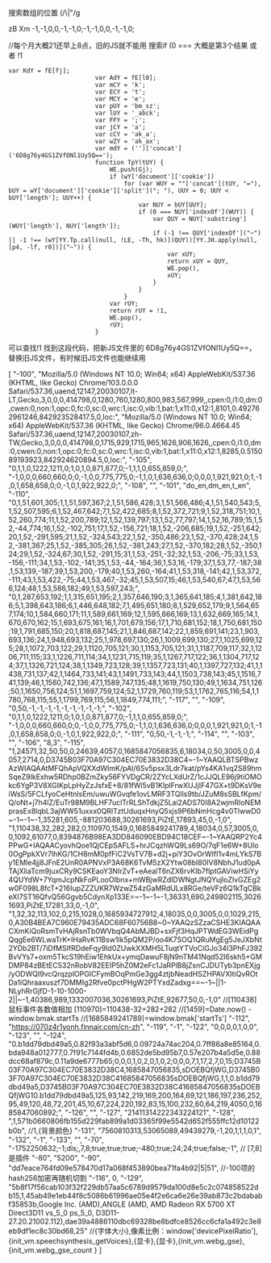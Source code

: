 搜索数组的位置 (/\\|"/g

zB  Xm
-1,-1,0,0,-1,-1,0;-1,-1,0,0,-1,-1,0;

//每个月大概21还早上8点，旧的JS就不能用   搜索if (0 ===  大概是第3个结果 或者  !1

```
var KdY = fE[fj];
                        var AdY = fE[l0];
                        var mCY = 'k';
                        var ECY = 't';
                        var MCY = 'e';
                        var pUY = 'bm_sz';
                        var lUY = '_abck';
                        var FFY = ';';
                        var jCY = 'a';
                        var cCY = 'ak_a';
                        var wZY = 'ak_ax';
                        var mdY = ('')['concat']('6D8g76y4GS1ZVfONl1Uy5Q==');
                        function TpY(tUY) {
                            WE.push(Gj);
                            if (wY['document']['cookie'])
                                for (var WUY = ""['concat'](tUY, "="), bUY = wY['document']['cookie']['split']("; "), UUY = 0; UUY < bUY['length']; UUY++) {
                                    var NUY = bUY[UUY];
                                    if (0 === NUY['indexOf'](WUY)) {
                                        var QUY = NUY['substring'](WUY['length'], NUY['length']);
                                        if (-1 !== QUY['indexOf']("~") || -1 !== (wY[YY.Tp.call(null, !LE, -Th, hk)](QUY))[YY.JH.apply(null, [p4, -lf, r0])]("~")) {
                                            var xUY;
                                            return xUY = QUY,
                                            WE.pop(),
                                            xUY;
                                        }
                                    }
                                }
                            var rUY;
                            return rUY = !1,
                            WE.pop(),
                            rUY;
                        }
```

可以查找!1 找到这段代码，把新JS文件里的 6D8g76y4GS1ZVfONl1Uy5Q==，替换旧JS文件，有时候旧JS文件也能继续用

[
    "-100",
    "Mozilla/5.0 (Windows NT 10.0; Win64; x64) AppleWebKit/537.36 (KHTML, like Gecko) Chrome/103.0.0.0 Safari/537.36,uaend,12147,20030107,lt-LT,Gecko,3,0,0,0,414798,0,1280,760,1280,800,983,567,999,,cpen:0,i1:0,dm:0,cwen:0,non:1,opc:0,fc:0,sc:0,wrc:1,isc:0,vib:1,bat:1,x11:0,x12:1,8101,0.492762961246,842923528417.5,0,loc:",
    "Mozilla/5.0 (Windows NT 10.0; Win64; x64) AppleWebKit/537.36 (KHTML, like Gecko) Chrome/96.0.4664.45 Safari/537.36,uaend,12147,20030107,zh-TW,Gecko,3,0,0,0,414798,0,1715,929,1715,965,1626,906,1626,,cpen:0,i1:0,dm:0,cwen:0,non:1,opc:0,fc:0,sc:0,wrc:1,isc:0,vib:1,bat:1,x11:0,x12:1,8285,0.515089193923,842924620894.5,0,loc:",
    "-105",
    "0,1,1,0,1222,1211,0;1,0,1,0,871,877,0;-1,1,1,0,655,859,0;",
    "-1,0,0,0,660,660,0;0,-1,0,0,775,775,0;-1,1,0,1,636,636,0;0,0,0,1,921,921,0;1,-1,0,1,658,658,0;0,-1,0,1,922,922,0;",
    "-108",
    "",
    "-101",
    "do_en,dm_en,t_en",
    "-110",
    "0,1,51,601,305;1,1,51,597,367;2,1,51,586,428;3,1,51,566,486;4,1,51,540,543;5,1,52,507,595;6,1,52,467,642;7,1,52,422,685;8,1,52,372,721;9,1,52,318,751;10,1,52,260,774;11,1,52,200,789;12,1,52,139,797;13,1,52,77,797;14,1,52,16,789;15,1,52,-44,774;16,1,52,-102,751;17,1,52,-156,721;18,1,52,-206,685;19,1,52,-251,642;20,1,52,-291,595;21,1,52,-324,543;22,1,52,-350,486;23,1,52,-370,428;24,1,52,-381,367;25,1,52,-385,305;26,1,52,-381,243;27,1,52,-370,182;28,1,52,-350,124;29,1,52,-324,67;30,1,52,-291,15;31,1,53,-251,-32;32,1,53,-206,-75;33,1,53,-156,-111;34,1,53,-102,-141;35,1,53,-44,-164;36,1,53,16,-179;37,1,53,77,-187;38,1,53,139,-187;39,1,53,200,-179;40,1,53,260,-164;41,1,53,318,-141;42,1,53,372,-111;43,1,53,422,-75;44,1,53,467,-32;45,1,53,507,15;46,1,53,540,67;47,1,53,566,124;48,1,53,586,182;49,1,53,597,243;",
    "0,1,287,653,192;1,1,315,651,195;2,1,357,646,190;3,1,365,641,185;4,1,381,642,186;5,1,398,643,186;6,1,446,648,182;7,1,495,651,180;8,1,529,652,179;9,1,564,657,174;10,1,584,660,171;11,1,589,661,169;12,1,595,666,169;13,1,632,669,165;14,1,670,670,162;15,1,693,675,161;16,1,701,679,156;17,1,710,681,152;18,1,750,681,150;19,1,791,685,150;20,1,818,687,145;21,1,846,687,142;22,1,859,691,141;23,1,903,693,136;24,1,948,693,132;25,1,978,697,130;26,1,1009,699,130;27,1,1025,699,125;28,1,1072,703,122;29,1,1120,705,121;30,1,1153,705,121;31,1,1187,709,117;32,1,1206,711,115;33,1,1226,711,114;34,1,1231,715,119;35,1,1267,717,122;36,1,1304,717,124;37,1,1326,721,124;38,1,1349,723,128;39,1,1357,723,131;40,1,1397,727,132;41,1,1438,731,137;42,1,1464,733,141;43,1,1491,733,143;44,1,1503,738,143;45,1,1516,741,139;46,1,1560,742,136;47,1,1589,747,135;48,1,1619,750,130;49,1,1634,751,126;50,1,1650,756,124;51,1,1697,759,124;52,1,1729,760,119;53,1,1762,765,116;54,1,1780,768,115;55,1,1799,769,115;56,1,1849,774,111;",
    "-117",
    "",
    "-109",
    "0,50,-1,-1,-1,-1,-1,-1,-1,-1,-1;",
    "-102",
    "0,1,1,0,1222,1211,0;1,0,1,0,871,877,0;-1,1,1,0,655,859,0;",
    "-1,0,0,0,660,660,0;0,-1,0,0,775,775,0;-1,1,0,1,636,636,0;0,0,0,1,921,921,0;1,-1,0,1,658,658,0;0,-1,0,1,922,922,0;",
    "-111",
    "0,50,-1,-1,-1;",
    "-114",
    "",
    "-103",
    "",
    "-106",
    "8,3",
    "-115",
    "1,24571,32,50,50,0,24639,4057,0,1685847056835,6,18034,0,50,3005,0,0,4057,2714,0,D3745B03F70A97C304EC70E3832D38C4~-1~YAAQLBTSPBwzAzWIAQAAtMFQhApVQXXdWImK/pAl/6Sv5psx3Ldr7kat/pYs4KA1vq2S89hmSqeZ9IkExhw5RDhp0BZmZky56FYVDgCR/2ZYcLXdUrZ/1cJJQLE96j9tiOMOkc6YgP3V8XGIKpLpHyZzJsfxE+8/81fWl5vB1KIplFrwXUJjIF47GX+t9DKsV9eiWsS/5FCLfyoCeHtnlsEm/uwuWGvqfe1ovLMRF3TQlls9tb/JZuM8sSBLfKpm/Q/oNt+j7h4lZ/EuTr98M9BLHF7uclTrRLShTdkjZ5Lai2ADS70I8A2wjmRIoNEMprasEx8lqbL3ajWW51uxxx0QRITztUduqxHnyQ5xjs9P6bNmHcg4v0TlwwD0~-1~-1~-1,35281,605,-881203688,30261693,PiZtE,17893,45,0,-1,0",
    "1,110438,32,282,282,0,110970,1549,0,1685849241789,4,18034,0,57,3005,0,0,1092,61077,0,8394876B98EA3DD846090EBD94C18CEF~-1~YAAQRP2Yc4PPwG+IAQAACyovhQoe1QjCEpSAFLS+hrJCqzhWQ9Ls69O/7qF1e6W+8Ulo0OgPpkXVr7lhKG/1CH8mM0pfFiC2VsTV7B+d2j+piY3OvOrWIfI1v4mLYkS7By1EMle4jj8JFnE2UnR0APNVxP3A68K6TvM5zX2Ytw08bl80IV8NbhJ1ud0pATAjXliaTcm9juxCRy9CSKEaoY3NIrZvT+eAealT6nZX6rvKIb7flptGAViwHSiYy4QUYdW+7YqmJcpNkFoPLooOIbnx+mWBjwRZdIDWNgtJNQYujloZlvGZEg2w0F098L8fcT+216IupZZZUKR7WzwZ54zGaMRdULx8RGe/teVFz6Q1kTqCBkeXI7ST16QfvQ56Ggvb5CdynXp133E=~-1~-1~-1,36331,690,249802115,30261693,PiZtE,17281,33,0,-1,0",
    "1,32,32,113,102,0,215,1028,0,1685934727912,4,18035,0,0,3005,0,0,1029,215,0,A30B4BEA7C960E79435ADC68F60756B8~0~YAAQzSZzaCSHE3KIAQAACXmKiQoRsmTvHAjRsnTb0WVbqQ4AbMJBD+sxFjf3HqJPTWdEG3WEidPgQqgEe6WLwaTrK+IHaRvK11Bsw1lk5pQM2P/oo4K7SOQ1QRuMgEg5JeJXbNt2YDb2BT/7iDfMSIfRDdeFqy9Id0ZUwkXXMH5LTuqtYTVoCiGJo34I3PhFJ392BvVYs7+oxm5TkcS19hEiw1EhkUx+ymqDawuF8jN9nTM41Nqd52I6skh5+GMDMP84zBEtEC532nRobV82EEIP5hZ0M2eFc1JaRPlB8jZsnCJDUTyb3pnEXjg/yODWQI9vcQrqzplOPGICFymBOqPmGe3gg4ztjbNeadHSZHPAVXItiQvROtDa1iQhraaxuszf7DMMIg2Rfve0pctPHgW2PTYxdZadxg==~-1~||1-NLyhRrGjfD-1-10-1000-2||~-1,40386,989,1332007036,30261693,PiZtE,92677,50,0,-1,0"
    //[110438]鼠标事件各数值相加  [110970]=110438-32+282+282
    //[1459]=Date.now() - window.bmak.startTs
    //[1685849241789]=window.bmak['startTs']
    "-112",
    "https://070z4r1yonh.finnair.com/cn-zh",
    "-119",
    "-1",
    "-122",
    "0,0,0,0,1,0,0",
    "-123",
    "",
    "-124",
    "0.b1dd79dbd49a5,0.82f93a3abf5d6,0.09724a74ac204,0.7ff86a8e85164,0.bda948a012777,0.7f91c7144fd4b,0.6852de5bd95b7,0.57e207b4a5d5e,0.88dcc68af879c,0.11a9de6777b65;0,0,0,1,0,2,0,1,0,2;0,0,0,7,1,17,2,7,0,15;D3745B03F70A97C304EC70E3832D38C4,1685847056835,sDOEBQfjWG,D3745B03F70A97C304EC70E3832D38C41685847056835sDOEBQfjWG,1,1,0.b1dd79dbd49a5,D3745B03F70A97C304EC70E3832D38C41685847056835sDOEBQfjWG10.b1dd79dbd49a5,125,93,142,219,169,200,164,69,121,186,197,236,252,95,49,120,48,72,201,45,10,67,224,220,192,83,15,100,232,60,64,219,4050,0,1685847060892;",
    "-126",
    "",
    "-127",
    "21411314222343224121",
    "-128",
    ",1,571b0660806fb155d229fab899a1d03365f99e5542d652f555ffc12d10122b0b",
    //1,{背景颜色}
    "-131",
    "7560810313,53065089,49439279,-1,20,1,1,1,0,1",
    "-132",
    "-1",
    "-133",
    "",
    "-70",
    "-1752250632;-1;dis;,7,8;true;true;true;-480;true;24;24;true;false;-1",
    //                   [7,8]是插件
    "-80",
    "5200",
    "-90",
    "dd7eace764fd09e578470d17a068f453890bea71fa4b92|5|51",
    //-100项的hash256加密再随机切割
    "-116",
    0,
    "-129",
    "5b8f17f56cab103f32f229db57aa5c6789d9579da100d8e5c2c074858522db15,1,45ab49e1eb44f8c5086b61996ae05e4f2e6ca6e26e39ab873c2bdababf35853b,Google Inc. (AMD),ANGLE (AMD, AMD Radeon RX 5700 XT Direct3D11 vs_5_0 ps_5_0, D3D11-27.20.21002.112),dae39a4886110dbc69328be8bdfce8526cc6cfa1a492c3e8eb9df1ec8c30bd68,25"
    //{字体大小},像素比例：window['devicePixelRatio'],{init_vm.speechsynthesis_getVoices},{显卡},{显卡},{init_vm.webg_gse},{init_vm.webg_gse_count }
]
